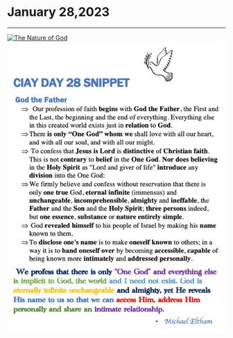 # January 28,2023
---

[![The Nature of God](https://img.youtube.com/vi/5dsCqDWE36g/maxresdefault.jpg)](https://youtu.be/5dsCqDWE36g "The Nature of God")
![Day 28 Snippet](https://github.com/fernal73/CIAY/blob/main/January/jpgs/Day28Snippet.jpg?raw=true)
